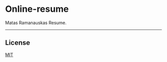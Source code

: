 # Online-resume

Matas Ramanauskas Resume.

---

## License

[MIT](https://choosealicense.com/licenses/mit/)
